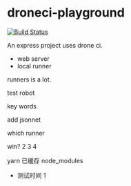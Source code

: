# droneci-playground

[![Build Status](http://121.5.237.247/api/badges/czzonet/droneci-playground/status.svg)](http://121.5.237.247/czzonet/droneci-playground)

An express project uses drone ci.

- web server
- local runner

runners is a lot.

test robot

key words

add jsonnet

which runner

win?
2
3
4

yarn 已缓存 node_modules

- 测试时间 1

